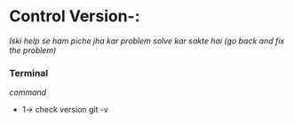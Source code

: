 # Control Version-:
*Iski help se ham piche jha kar problem solve kar sakte hai (go back and fix the problem)*

### Terminal
*command*
* 1-> check version
  git -v
  
